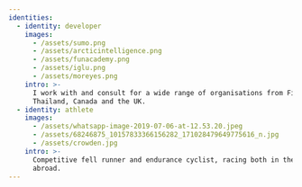 ```yaml
---
identities:
  - identity: developer
    images:
      - /assets/sumo.png
      - /assets/arcticintelligence.png
      - /assets/funacademy.png
      - /assets/iglu.png
      - /assets/moreyes.png
    intro: >-
      I work with and consult for a wide range of organisations from Finland,
      Thailand, Canada and the UK.
  - identity: athlete
    images:
      - /assets/whatsapp-image-2019-07-06-at-12.53.20.jpeg
      - /assets/68246875_10157833366156282_171028479649775616_n.jpg
      - /assets/crowden.jpg
    intro: >-
      Competitive fell runner and endurance cyclist, racing both in the UK and
      abroad.
---
```


